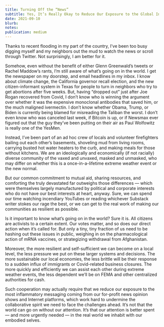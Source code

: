 ```yaml
---
title: Turning Off the “News”
subtitle: Yes, It’s Really Okay to Reduce Our Exposure to the Global Info Onslaught
date: 2021-09-10
blurb: 
notes: 
publication: medium
---
```


Thanks to recent flooding in my part of the country, I’ve been too busy digging myself and my neighbors out the mud to watch the news or scroll through Twitter. Not surprisingly, I am better for it.

Somehow, even without the benefit of either Glenn Greenwald’s tweets or Rachel Maddow’s rants, I’m still aware of what’s going on in the world. I get the newspaper on my doorstep, and email headlines in my inbox. I know about climate change, the California governor recall election, and the new citizen-informant system in Texas for people to turn in neighbors who try to get abortions after five weeks. But, having “dropped out” just after Joe Rogan recovered from Covid, I don’t know who is winning the argument over whether it was the expensive 
monoclonal antibodies that saved him, or the much maligned ivermectin. I don’t know whether Obama, Trump, or Biden is currently being blamed for misreading the Taliban the worst. I don’t even know who was canceled last week, if Bitcoin is up, or if Newsmax ever figured out that the guy they’ve been putting on their air as Paul Wolfowitz is really one of the YesMen.

Instead, I’ve been part of an ad hoc crew of locals and volunteer firefighters bailing out each other’s basements, shoveling mud from living rooms, carrying busted hot water heaters to the curb, and making meals for those without kitchens. We are an ideologically and economically (if not racially) diverse community of the vaxed and unvaxed, masked and unmasked, who may differ on whether this is a once-in-a-lifetime extreme weather event or the new normal.

But our common commitment to mutual aid, sharing resources, and comforting the truly devastated far outweighs those differences — which were themselves largely manufactured by political and corporate interests who do not have our best interests at heart, anyway. Sure, we can spend our time watching incendiary YouTubes or reading whichever Substack writer stokes our rage the best, or we can get to the real work of making our communities as resilient as possible.

Is it important to know what’s going on in the world? Sure it is. All citizens are activists to a certain extent. Our votes matter, and so does our direct action when it’s called for. But only a tiny, tiny fraction of us need to be hashing out these issues in public, weighing in on the pharmacological action of mRNA vaccines, or strategizing withdrawal from Afghanistan.

Moreover, the more resilient and self-sufficient we can become on a local level, the less pressure we put on these larger systems and decisions. The more sustainable our local economies, the less brittle will be their response to a sudden influx of immigrants or Covid-related business closures. The more quickly and efficiently we can assist each other during extreme weather events, the less dependent we’ll be on FEMA and other centralized authorities for cash.

Such cooperation may actually require that we reduce our exposure to the most inflammatory messaging coming from our for-profit news opinion shows and Internet platforms, which work hard to undermine the collaborative spirit we need to face the challenges ahead. It’s not that the world can go on without our attention. It’s that our attention is better spent — and more urgently needed — in the real world we inhabit with our embodied selves.
